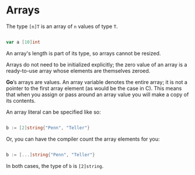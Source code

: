 # Arrays

The type `[n]T` is an array of `n` values of type `T`.

```go

var a [10]int

```

An array's length is part of its type, so arrays cannot be resized.

Arrays do not need to be initialized explicitly; the zero value of
an array is a ready-to-use array whose elements are themselves zeroed.

**Go**’s arrays are values. An array variable denotes the entire array;
it is not a pointer to the first array element (as would be the case
in C). This means that when you assign or pass around an array value
you will make a copy of its contents.

An array literal can be specified like so:

```go

b := [2]string{"Penn", "Teller"}

```

Or, you can have the compiler count the array elements for you:

```go

b := [...]string{"Penn", "Teller"}

```

In both cases, the type of `b` is `[2]string`.
